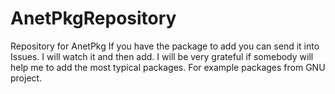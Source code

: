 # AnetPkgRepository
Repository for AnetPkg
If you have the package to add you can send it into Issues. I will watch it and then add.
I will be very grateful if somebody will help me to add the most typical packages. For example packages from GNU project.
